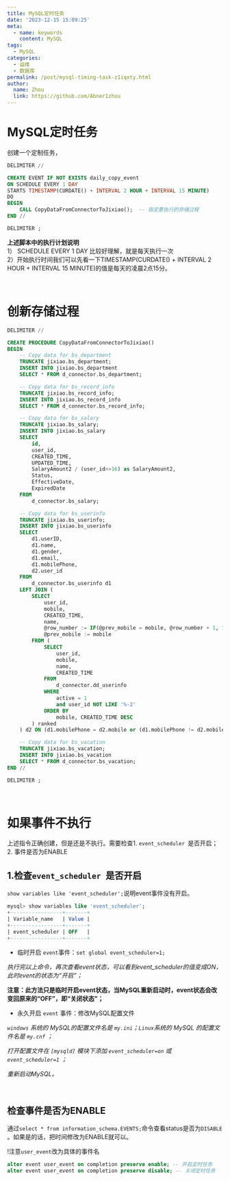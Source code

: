 ```yaml
---
title: MySQL定时任务
date: '2023-12-15 15:09:25'
meta:
  - name: keywords
    content: MySQL
tags:
  - MySQL
categories:
  - 运维
  - 数据库
permalink: /post/mysql-timing-task-z1iqxty.html
author:
  name: Zhou
  link: https://github.com/Abner1zhou
---
```



<!-- more -->


# MySQL定时任务

创建一个定制任务，

```sql
DELIMITER //

CREATE EVENT IF NOT EXISTS daily_copy_event
ON SCHEDULE EVERY 1 DAY
STARTS TIMESTAMP(CURDATE() + INTERVAL 2 HOUR + INTERVAL 15 MINUTE)
DO
BEGIN
    CALL CopyDataFromConnectorToJixiao();  -- 指定要执行的存储过程
END //

DELIMITER ;

```

<span style="font-weight: bold;" data-type="strong">上述脚本中的执行计划说明</span>  
1） SCHEDULE EVERY 1 DAY 比较好理解，就是每天执行一次  
2）开始执行时间我们可以先看一下TIMESTAMP(CURDATE() + INTERVAL 2 HOUR + INTERVAL 15 MINUTE)的值是每天的凌晨2点15分。

‍

# 创新存储过程

```sql
DELIMITER //

CREATE PROCEDURE CopyDataFromConnectorToJixiao()
BEGIN
    -- Copy data for bs_department
    TRUNCATE jixiao.bs_department;
    INSERT INTO jixiao.bs_department
    SELECT * FROM d_connector.bs_department;

    -- Copy data for bs_record_info
    TRUNCATE jixiao.bs_record_info;
    INSERT INTO jixiao.bs_record_info
    SELECT * FROM d_connector.bs_record_info;

    -- Copy data for bs_salary
    TRUNCATE jixiao.bs_salary;
    INSERT INTO jixiao.bs_salary
    SELECT
        id,
        user_id,
        CREATED_TIME,
        UPDATED_TIME,
        SalaryAmount2 / (user_id>>16) as SalaryAmount2,
        Status,
        EffectiveDate,
        ExpiredDate
    FROM
        d_connector.bs_salary;

    -- Copy data for bs_userinfo
    TRUNCATE jixiao.bs_userinfo;
    INSERT INTO jixiao.bs_userinfo
    SELECT
        d1.userID,
        d1.name,
        d1.gender,
        d1.email,
        d1.mobilePhone,
        d2.user_id
    FROM
        d_connector.bs_userinfo d1
    LEFT JOIN (
        SELECT
            user_id,
            mobile,
            CREATED_TIME,
            name,
            @row_number := IF(@prev_mobile = mobile, @row_number + 1, 1) AS RowNum,
            @prev_mobile := mobile
        FROM (
            SELECT
                user_id,
                mobile,
                name,
                CREATED_TIME
            FROM
                d_connector.dd_userinfo
            WHERE
                active = 1
                and user_id NOT LIKE '%-2'
            ORDER BY
                mobile, CREATED_TIME DESC
        ) ranked
    ) d2 ON (d1.mobilePhone = d2.mobile or (d1.mobilePhone != d2.mobile and d1.name = d2.name)) AND d2.RowNum = 1;

    -- Copy data for bs_vacation
    TRUNCATE jixiao.bs_vacation;
    INSERT INTO jixiao.bs_vacation
    SELECT * FROM d_connector.bs_vacation;
END //

DELIMITER ;

```

‍

# 如果事件不执行

上述指令正确创建，但是还是不执行。需要检查1. `event_scheduler `​是否开启；2. 事件是否为ENABLE

## 1.检查`event_scheduler `​是否开启

​`show variables like 'event_scheduler';`​ 说明event事件没有开启。

```sql
mysql> show variables like 'event_scheduler';
+-----------------+-------+
| Variable_name   | Value |
+-----------------+-------+
| event_scheduler | OFF   |
+-----------------+-------+
```

* 临时开启 `event`​ 事件：`set global event_scheduler=1;`​

*执行完以上命令，再次查看event状态，可以看到event_scheduler的值变成ON，此时event的状态为“开启”；*

<span style="font-weight: bold;" data-type="strong">注意：此方法只是临时开启event状态，当MySQL重新启动时，event状态会改变回原来的“OFF”，即“关闭状态”；</span>

* 永久开启 `event`​ 事件：修改MySQL配置文件

​*`windows`*​ *系统的 MySQL的配置文件名是* *`my.ini`*​  *；*​*`Linux`*​*系统的 MySQL 的配置文件名是* *`my.cnf`*​ *；*

*打开配置文件在*  *`[mysqld]`* ​ *模块下添加* *`event_scheduler=on`*​ *或* *`event_scheduler=1`*​ *；*

*重新启动MySQL。*

‍

## 检查事件是否为ENABLE

通过`select * from information_schema.EVENTS;`​命令查看status是否为`DISABLE`​。如果是的话，把时间修改为ENABLE就可以。

!注意`user_event`​改为具体的事件名

```sql
alter event user_event on completion preserve enable; -- 开启定时任务
alter event user_event on completion preserve disable; -- 关闭定时任务

```

‍

